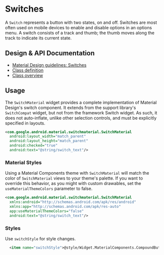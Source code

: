<!--docs:
title: "Switches"
layout: detail
section: components
excerpt: "Switches are toggleable buttons with two states: on and off (selected and unselected)."
iconId: switch
path: /catalog/switch/
-->

# Switches

A `Switch` represents a button with two states, on and off. Switches are most
often used on mobile devices to enable and disable options in an options menu. A
switch consists of a track and thumb; the thumb moves along the track to
indicate its current state.

## Design & API Documentation

-   [Material Design guidelines: Switches](https://material.io/go/design-switches)
    <!--{: .icon-list-item.icon-list-item--spec }-->
-   [Class definition](https://github.com/material-components/material-components-android/tree/master/lib/java/com/google/android/material/switch/SwitchMaterial.java)
    <!--{: .icon-list-item.icon-list-item--link }-->
-   [Class overview](https://developer.android.com/reference/android/support/v7/widget/SwitchCompat)
    <!--{: .icon-list-item.icon-list-item--link }--> <!--{: .icon-list }-->

## Usage

The `SwitchMaterial` widget provides a complete implementation of Material
Design's switch component. It extends from the support library's `SwitchCompat`
widget, but not from the framework Switch widget. As such, it does not
auto-inflate, unlike other selection controls, and must be explicitly specified
in layouts.

```xml
<com.google.android.material.switchmaterial.SwitchMaterial
  android:layout_width="match_parent"
  android:layout_height="match_parent"
  android:checked="true"
  android:text="@string/switch_text"/>
```

### Material Styles

Using a Material Components theme with `SwitchMaterial` will match the color of
`SwitchMaterial` views to your theme's palette. If you want to override this
behavior, as you might with custom drawables, set the `useMaterialThemeColors`
parameter to false.

```xml
<com.google.android.material.switchmaterial.SwitchMaterial
  xmlns:android="http://schemas.android.com/apk/res/android"
  xmlns:app="http://schemas.android.com/apk/res-auto"
  app:useMaterialThemeColors="false"
  android:text="@string/switch_text"/>
```

### Styles

Use `switchStyle` for style changes.

```xml
  <item name="switchStyle">@style/Widget.MaterialComponents.CompoundButton.Switch</item>
```
